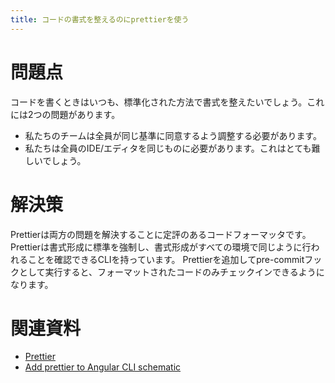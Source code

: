 ```yaml
---
title: コードの書式を整えるのにprettierを使う
---
```


# 問題点

コードを書くときはいつも、標準化された方法で書式を整えたいでしょう。これには2つの問題があります。

- 私たちのチームは全員が同じ基準に同意するよう調整する必要があります。
- 私たちは全員のIDE/エディタを同じものに必要があります。これはとても難しいでしょう。

# 解決策

Prettierは両方の問題を解決することに定評のあるコードフォーマッタです。
Prettierは書式形成に標準を強制し、書式形成がすべての環境で同じように行われることを確認できるCLIを持っています。
Prettierを追加してpre-commitフックとして実行すると、フォーマットされたコードのみチェックインできるようになります。

# 関連資料

- [Prettier](https://prettier.io/)
- [Add prettier to Angular CLI schematic](https://github.com/schuchard/prettier-schematic)
